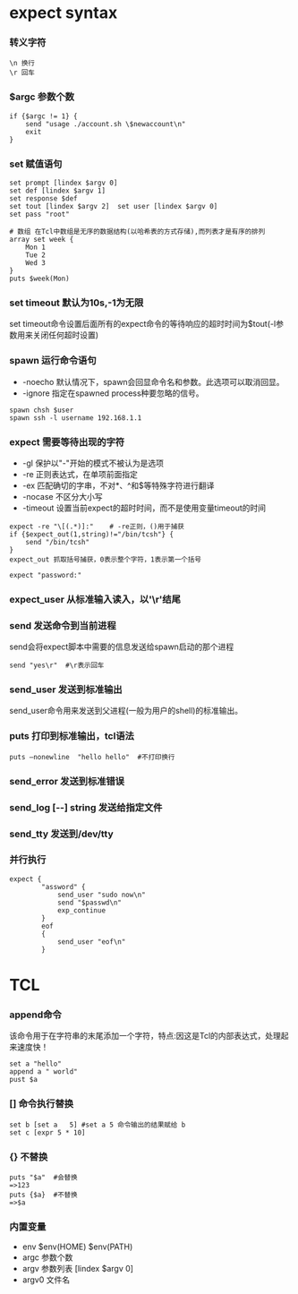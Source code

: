 # expect syntax

### 转义字符
```
\n 换行
\r 回车
```

### $argc 参数个数
```
if {$argc != 1} {
    send "usage ./account.sh \$newaccount\n"
    exit
}
```

### set 赋值语句
```
set prompt [lindex $argv 0]  
set def [lindex $argv 1]   
set response $def  
set tout [lindex $argv 2]  set user [lindex $argv 0]
set pass "root"

# 数组 在Tcl中数组是无序的数据结构(以哈希表的方式存储),而列表才是有序的排列
array set week {
    Mon 1
    Tue 2
    Wed 3
}
puts $week(Mon)
```
### set timeout 默认为10s,-1为无限
set timeout命令设置后面所有的expect命令的等待响应的超时时间为$tout(-l参数用来关闭任何超时设置)

### spawn 运行命令语句
* -noecho 默认情况下，spawn会回显命令名和参数。此选项可以取消回显。
* -ignore 指定在spawned process种要忽略的信号。
```
spawn chsh $user
spawn ssh -l username 192.168.1.1
```

### expect 需要等待出现的字符
* -gl 保护以"-"开始的模式不被认为是选项
* -re 正则表达式，在单项前面指定
* -ex 匹配确切的字串，不对*、^和$等特殊字符进行翻译
* -nocase 不区分大小写
* -timeout 设置当前expect的超时时间，而不是使用变量timeout的时间

```
expect -re "\[(.*)]:"    # -re正则，()用于捕获
if {$expect_out(1,string)!="/bin/tcsh"} {  
    send "/bin/tcsh" 
}
expect_out 抓取括号捕获，0表示整个字符，1表示第一个括号

expect "password:"
```

### expect_user 从标准输入读入，以'\r'结尾

### send 发送命令到当前进程
send会将expect脚本中需要的信息发送给spawn启动的那个进程
```
send "yes\r"  #\r表示回车
```
### send_user 发送到标准输出
send_user命令用来发送到父进程(一般为用户的shell)的标准输出。   

### puts 打印到标准输出，tcl语法
```
puts –nonewline  "hello hello"  #不打印换行
```

### send_error 发送到标准错误

### send_log [--] string 发送给指定文件

### send_tty 发送到/dev/tty


### 并行执行
```
expect {
        "assword" {
            send_user "sudo now\n"
            send "$passwd\n"
            exp_continue
        }
        eof
        {
            send_user "eof\n"
        }
```

# TCL

### append命令
该命令用于在字符串的末尾添加一个字符，特点:因这是Tcl的内部表达式，处理起来速度快！
```
set a "hello"
append a " world"
pust $a
```

### [] 命令执行替换
```
set b [set a   5] #set a 5 命令输出的结果赋给 b 
set c [expr 5 * 10]
```

### {} 不替换

```
puts "$a"  #会替换
=>123
puts {$a}  #不替换
=>$a
```

### 内置变量
* env  $env(HOME)   $env(PATH)
* argc 参数个数
* argv 参数列表  [lindex $argv 0]
* argv0 文件名